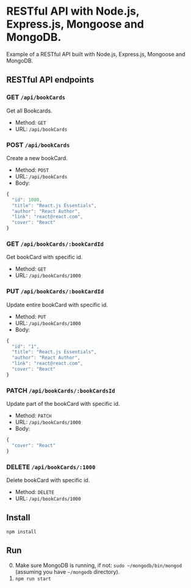 # RESTful API with Node.js, Express.js, Mongoose and MongoDB.

Example of a RESTful API built with Node.js, Express.js, Mongoose and MongoDB.

## RESTful API endpoints

### GET `/api/bookCards`

Get all Bookcards.

+ Method: `GET`
+ URL: `/api/bookCards`

### POST `/api/bookCards`

Create a new bookCard.

+ Method: `POST`
+ URL: `/api/bookCards`
+ Body:

```js
{
  "id": 1000,
  "title": "React.js Essentials",
  "author": "React Author",
  "link": "react@react.com",
  "cover": "React"
}
```

### GET `/api/bookCards/:bookCardId`

Get bookCard with specific id.

+ Method: `GET`
+ URL: `/api/bookCards/1000`

### PUT `/api/bookCards/:bookCardId`

Update entire bookCard with specific id.

+ Method: `PUT`
+ URL: `/api/bookCards/1000`
+ Body:

```js
{
  "id": "1",
  "title": "React.js Essentials",
  "author": "React Author",
  "link": "react@react.com",
  "cover": "React"
}
```

### PATCH `/api/bookCards/:bookCardsId`

Update part of the bookCard with specific id.

+ Method: `PATCH`
+ URL: `/api/bookCards/1000`
+ Body:

```js
{
  "cover": "React"
}
```

### DELETE `/api/bookCards/:1000`

Delete bookCard with specific id.

+ Method: `DELETE`
+ URL: `/api/bookCards/1000`

## Install

`npm install`

## Run

0. Make sure MongoDB is running, if not: `sudo ~/mongodb/bin/mongod` (assuming you have `~/mongodb` directory).
1. `npm run start`
